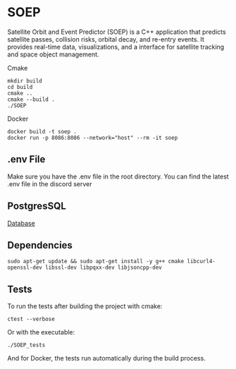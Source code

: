 # SOEP

Satellite Orbit and Event Predictor (SOEP) is a C++ application that predicts satellite passes, collision risks, orbital decay, and re-entry events. It provides real-time data, visualizations, and a interface for satellite tracking and space object management.

Cmake

```
mkdir build
cd build
cmake ..
cmake --build .
./SOEP
```

Docker

```
docker build -t soep .
docker run -p 8086:8086 --network="host" --rm -it soep
```

## .env File

Make sure you have the .env file in the root directory. You can find the latest .env file in the discord server

## PostgresSQL

[Database](./src/database/)

## Dependencies

```
sudo apt-get update && sudo apt-get install -y g++ cmake libcurl4-openssl-dev libssl-dev libpqxx-dev libjsoncpp-dev
```

## Tests

To run the tests after building the project with cmake:

```
ctest --verbose
```

Or with the executable:

```
./SOEP_tests
```

And for Docker, the tests run automatically during the build process.
